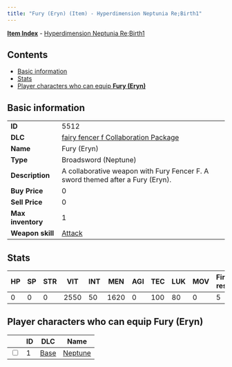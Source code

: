 ```yaml
---
title: "Fury (Eryn) (Item) - Hyperdimension Neptunia Re;Birth1"
---
```


[**Item Index**](/neptunia/rb1/item/index.html) - [Hyperdimension Neptunia Re;Birth1](/neptunia/rb1)

## Contents

- [Basic information](#basic-information)
- [Stats](#stats)
- [Player characters who can equip **Fury (Eryn)**](#player-characters-who-can-equip-fury-eryn)

## Basic information

|   |   |
| -- | -- |
| **ID** | 5512 |
| **DLC** | [fairy fencer f Collaboration Package](/neptunia/rb1/dlc/6-fairy-fencer-f.html) |
| **Name** | Fury (Eryn) |
| **Type** | Broadsword (Neptune) |
| **Description** | A collaborative weapon with Fury Fencer F. A sword themed after a Fury (Eryn). |
| **Buy Price** | 0 |
| **Sell Price** | 0 |
| **Max inventory** | 1 |
| **Weapon skill** | [Attack](/neptunia/rb1/skill/1-1-attack.html) |

## Stats

| HP | SP | STR | VIT | INT | MEN | AGI | TEC | LUK | MOV | Fire res. | Ice res. | Wind res. | Lightning res. |
| -- | -- | --- | --- | --- | --- | --- | --- | --- | --- | --------- | -------- | --------- | -------------- |
| 0 | 0 | 0 | 2550 | 50 | 1620 | 0 | 100 | 80 | 0 | 5 | 0 | 0 | 0 |

## Player characters who can equip **Fury (Eryn)**

|    | ID | DLC | Name |
| -- | -- | --- | ---- |
| <input type="checkbox" id="rb1-player-1-1" class="trackbox" /> | 1 | [Base](/neptunia/rb1/dlc/1-base.html) | [Neptune](/neptunia/rb1/player/1-1-neptune.html) |